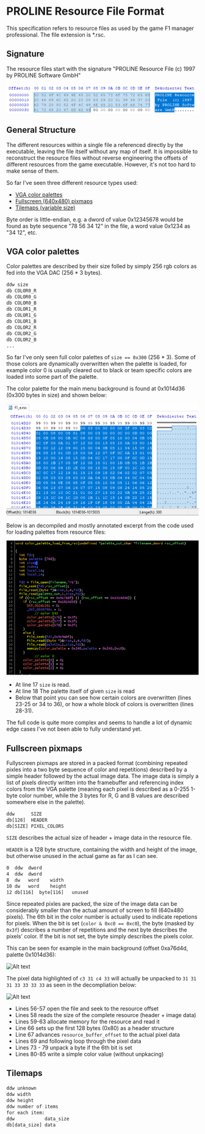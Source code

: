 # PROLINE Resource File Format

This specification refers to resource files as used by the game F1 manager professional. The file extension is *.rsc.

## Signature

The resource files start with the signature "PROLINE Resource File  (c) 1997 by PROLINE Software GmbH"

![Alt text](signature.png?raw=true "Signature")

## General Structure

The different resources within a single file a referenced directly by the executable, leaving the file itself without any
map of itself. It is impossible to reconstruct the resource files without reverse engineering the offsets of different resources from the game executable. However, it's not too hard to make sense of them.

So far I've seen three different resource types used:

* [VGA color palettes](#vga-color-palettes)
* [Fullscreen (640x480) pixmaps](#fullscreen-pixmaps)
* [Tilemaps (variable size)](#tilemaps)

Byte order is little-endian, e.g. a dword of value 0x12345678 would be found as byte sequence "78 56 34 12" in the file, a word value 0x1234 as "34 12", etc.

## VGA color palettes

Color palettes are described by their size folled by simply 256 rgb colors as fed into the VGA DAC (256 * 3 bytes).

```
ddw size
db COLOR0_R
db COLOR0_G
db COLOR0_B
db COLOR1_R
db COLOR1_G
db COLOR1_B
db COLOR2_R
db COLOR2_G
db COLOR2_B
...
```

So far I've only seen full color palettes of ```size == 0x300``` (256 * 3). Some of those colors are dynamically overwritten when the palette is loaded, for example color 0  is usually cleared out to black or team specific colors are loaded into some part of the palette.

The color palette for the main menu background is found at 0x1014d36 (0x300 bytes in size) and shown below:

![Alt text](palette.png?raw=true "Palette")

Below is an decompiled and mostly annotated excerpt from the code used for loading palettes from resource files:

![Alt text](palette_code.png?raw=true "Palette Loading Code")

- At line 17 ```size``` is read.
- At line 18 The palette itself of given ```size``` is read
- Below that point you can see how certain colors are overwritten (lines 23-25 or 34 to 36), or how a whole block of colors is overwritten (lines 28-31).

The full code is quite more complex and seems to handle a lot of dynamic edge cases I've not been able to fully understand yet.

## Fullscreen pixmaps

Fullyscreen pixmaps are stored in a packed format (combining repeated pixles into a two byte sequence of color and repetitions) described by a simple header followed by the actual image data. The image data is simply a list of pixels directly written into the framebuffer and referencing index colors from the VGA palette (meaning each pixel is described as a 0-255 1-byte color number, while the 3 bytes for R, G and B values are described somewhere else in the palette).

```
ddw      SIZE
db[128]  HEADER
db[SIZE] PIXEL_COLORS
```

```SIZE``` describes the actual size of header + image data in the resource file. 

```HEADER``` is a 128 byte structure, containing the width and height of the image, but otherwise unused in the actual game as far as I can see.

```
0  ddw	dword		
4  ddw	dword		
8  dw	word	width	
10 dw	word	height	
12 db[116]	byte[116]	unused
```

Since repeated pixles are packed, the size of the image data can be considerably smaller than
the actual amount of screen to fill (640x480 pixels). The 6th bit in the color number is actually used to indicate repetions for pixels. When the bit is set (```color & 0xc0 == 0xc0```), the byte (masked by ```0x3f```) describes a number of repetitions and the next byte describes the pixels' color. If the bit is not set, the byte simply describes the pixels color.

This can be seen for example in the main background (offset 0xa76d4d, palette 0x1014d36):

![Alt text](fullscreen_packing.png?raw=true "Fullscreen Packing")

The pixel data highlighted of ```c3 31 c4 33``` will actually be unpacked to ```31 31 31 33 33 33 33``` as seen in the decompliation below:

![Alt text](fullscreen_code.png?raw=true "Fullscreen Image Loading Code")

- Lines 56-57 open the file and seek to the resource offset
- Lines 58 reads the size of the complete resource (header + image data)
- Lines 59-63 allocate memory for the resource and read it
- Line 66 sets up the first 128 bytes (0x80) as a header structure
- Line 67 advances ```resource_buffer_offset``` to the actual pixel data
- Lines 69 and following loop through the pixel data
- Lines 73 - 79 unpack a byte if the 6th bit is set
- Lines 80-85 write a simple color value (without unpkacing)

## Tilemaps

```
ddw unknown
ddw width
ddw height
ddw number of items
for each item:
ddw           data_size
db[data_size] data
```

```

```


